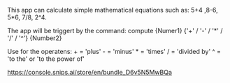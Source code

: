 This app can calculate simple mathematical equations such as:
    5+4 ,8-6, 5*6, 7/8, 2^4.

The app will be triggert by the command:
    compute {Numer1} {'+' / '-' / '*' / '/' / '^'} {Number2} 

Use for the operatens:
        + = 'plus'
        - = 'minus'
        * = 'times'
        / = 'divided by'
        ^ = 'to the' or 'to the power of'

https://console.snips.ai/store/en/bundle_D6v5N5MwBQa